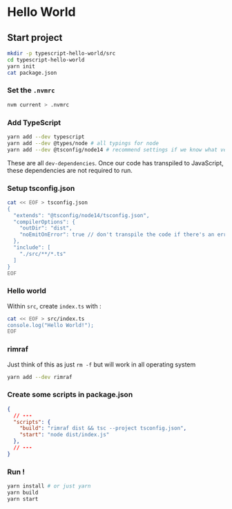 # Hello World

## Start project

```sh
mkdir -p typescript-hello-world/src
cd typescript-hello-world
yarn init
cat package.json
```

### Set the `.nvmrc`

```sh
nvm current > .nvmrc
```

### Add TypeScript

```sh
yarn add --dev typescript
yarn add --dev @types/node # all typings for node
yarn add --dev @tsconfig/node14 # recommend settings if we know what version of node we are targetting.
```

These are all `dev-dependencies`.
Once our code has transpiled to JavaScript, these dependencies are not required to run.

### Setup tsconfig.json

```sh
cat << EOF > tsconfig.json
{
  "extends": "@tsconfig/node14/tsconfig.json",
  "compilerOptions": {
    "outDir": "dist",
    "noEmitOnError": true // don't transpile the code if there's an error
  },
  "include": [
    "./src/**/*.ts"
  ]
}
EOF
```

### Hello world

Within `src`, create `index.ts` with :

```sh
cat << EOF > src/index.ts
console.log("Hello World!");
EOF
```

### rimraf

Just think of this as just `rm -f` but will work in all operating system

```sh
yarn add --dev rimraf
```

### Create some scripts in package.json

```json
{
  // ---
  "scripts": {
    "build": "rimraf dist && tsc --project tsconfig.json",
    "start": "node dist/index.js"
  },
  // ---
}
```

### Run !

```sh
yarn install # or just yarn
yarn build
yarn start
```
